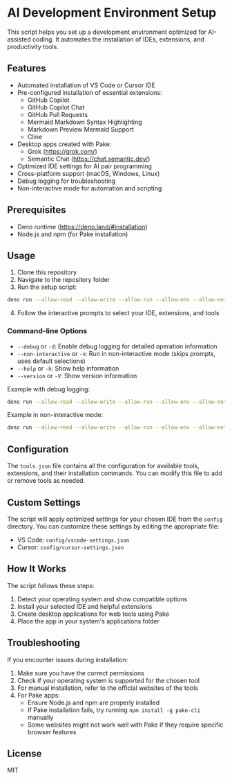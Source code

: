 # AI Development Environment Setup

This script helps you set up a development environment optimized for AI-assisted coding. It automates the installation of IDEs, extensions, and productivity tools.

## Features

- Automated installation of VS Code or Cursor IDE
- Pre-configured installation of essential extensions:
  - GitHub Copilot
  - GitHub Copilot Chat
  - GitHub Pull Requests
  - Mermaid Markdown Syntax Highlighting
  - Markdown Preview Mermaid Support
  - Cline
- Desktop apps created with Pake:
  - Grok (https://grok.com/)
  - Semantic Chat (https://chat.semantic.dev/)
- Optimized IDE settings for AI pair programming
- Cross-platform support (macOS, Windows, Linux)
- Debug logging for troubleshooting
- Non-interactive mode for automation and scripting

## Prerequisites

- Deno runtime (https://deno.land/#installation)
- Node.js and npm (for Pake installation)

## Usage

1. Clone this repository
2. Navigate to the repository folder
3. Run the setup script:

```bash
deno run --allow-read --allow-write --allow-run --allow-env --allow-net setup.ts
```

4. Follow the interactive prompts to select your IDE, extensions, and tools

### Command-line Options

- `--debug` or `-d`: Enable debug logging for detailed operation information
- `--non-interactive` or `-n`: Run in non-interactive mode (skips prompts, uses default selections)
- `--help` or `-h`: Show help information
- `--version` or `-V`: Show version information

Example with debug logging:

```bash
deno run --allow-read --allow-write --allow-run --allow-env --allow-net setup.ts --debug
```

Example in non-interactive mode:

```bash
deno run --allow-read --allow-write --allow-run --allow-env --allow-net setup.ts --non-interactive
```

## Configuration

The `tools.json` file contains all the configuration for available tools, extensions, and their installation commands. You can modify this file to add or remove tools as needed.

## Custom Settings

The script will apply optimized settings for your chosen IDE from the `config` directory. You can customize these settings by editing the appropriate file:

- VS Code: `config/vscode-settings.json`
- Cursor: `config/cursor-settings.json`

## How It Works

The script follows these steps:

1. Detect your operating system and show compatible options
2. Install your selected IDE and helpful extensions
3. Create desktop applications for web tools using Pake
4. Place the app in your system's applications folder

## Troubleshooting

If you encounter issues during installation:

1. Make sure you have the correct permissions
2. Check if your operating system is supported for the chosen tool
3. For manual installation, refer to the official websites of the tools
4. For Pake apps:
   - Ensure Node.js and npm are properly installed
   - If Pake installation fails, try running `npm install -g pake-cli` manually
   - Some websites might not work well with Pake if they require specific browser features

## License

MIT